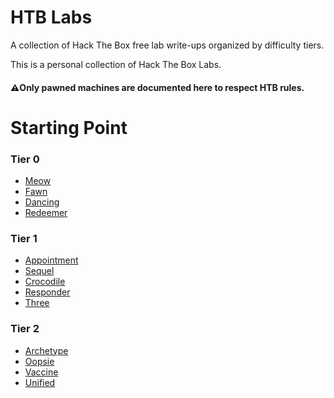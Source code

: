 # HTB Labs

A collection of Hack The Box free lab write-ups organized by difficulty tiers.

This is a personal collection of Hack The Box Labs.

####  ⚠️Only pawned machines are documented here to respect HTB rules.

#  Starting Point
### Tier 0
- [Meow](Tier-0/Meow.md)
- [Fawn](Tier-0/Fawn.md)
- [Dancing](Tier-0/Dancing.md)
- [Redeemer](Tier-0/Redeemer.md)

### Tier 1
- [Appointment](Tier-1/Appointment.md)
- [Sequel](Tier-1/Sequel.md)
- [Crocodile](Tier-1/Crocodile.md)
- [Responder](Tier-1/Responder.md)
- [Three](Tier-1/Three.md)

### Tier 2
- [Archetype](Tier-2/Archetype.md)
- [Oopsie](Tier-2/Oopsie.md)
- [Vaccine](Tier-2/Vaccine.md)
- [Unified](Tier-2/Unified.md)
